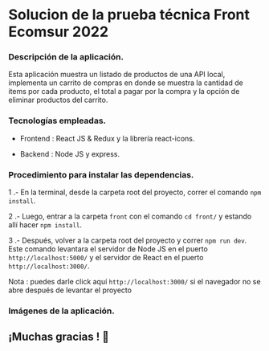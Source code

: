 # Solucion de la prueba técnica Front Ecomsur 2022

### Descripción de la aplicación.

Esta aplicación muestra un listado de productos de una API local, implementa un carrito de compras en donde se muestra la cantidad de items por cada producto, el total a pagar por la compra y la opción de eliminar productos del carrito. 

### Tecnologías empleadas.

- Frontend : React JS & Redux y la librería react-icons.

- Backend : Node JS y express.

### Procedimiento para instalar las dependencias.

1 .- En la terminal, desde la carpeta root del proyecto, correr el comando `npm install`.

2 .- Luego, entrar a la carpeta `front` con el comando `cd front/` y estando allí hacer `npm install`.

3 .- Después, volver a la carpeta root del proyecto y correr `npm run dev`. Este comando levantara el servidor de Node JS en el puerto `http://localhost:5000/` y el servidor de React en el puerto `http://localhost:3000/`. 

Nota : puedes darle click aquí `http://localhost:3000/` si el navegador no se abre después de levantar el proyecto 

### Imágenes de la aplicación.





## ¡Muchas gracias ! 💪
